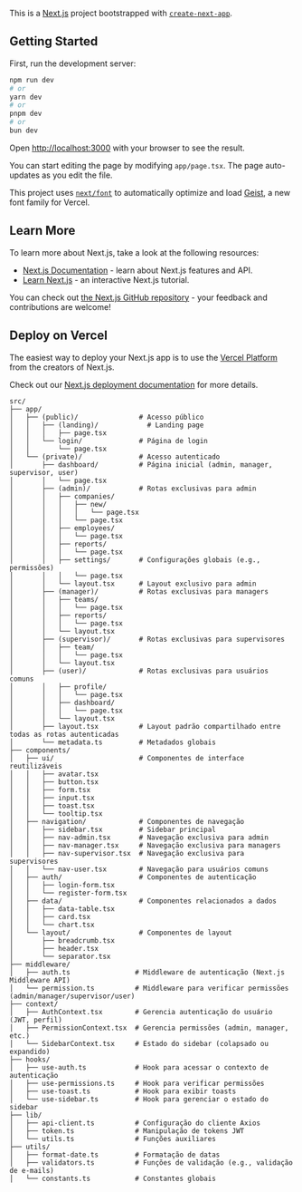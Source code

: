 This is a [Next.js](https://nextjs.org) project bootstrapped with [`create-next-app`](https://nextjs.org/docs/app/api-reference/cli/create-next-app).

## Getting Started

First, run the development server:

```bash
npm run dev
# or
yarn dev
# or
pnpm dev
# or
bun dev
```

Open [http://localhost:3000](http://localhost:3000) with your browser to see the result.

You can start editing the page by modifying `app/page.tsx`. The page auto-updates as you edit the file.

This project uses [`next/font`](https://nextjs.org/docs/app/building-your-application/optimizing/fonts) to automatically optimize and load [Geist](https://vercel.com/font), a new font family for Vercel.

## Learn More

To learn more about Next.js, take a look at the following resources:

- [Next.js Documentation](https://nextjs.org/docs) - learn about Next.js features and API.
- [Learn Next.js](https://nextjs.org/learn) - an interactive Next.js tutorial.

You can check out [the Next.js GitHub repository](https://github.com/vercel/next.js) - your feedback and contributions are welcome!

## Deploy on Vercel

The easiest way to deploy your Next.js app is to use the [Vercel Platform](https://vercel.com/new?utm_medium=default-template&filter=next.js&utm_source=create-next-app&utm_campaign=create-next-app-readme) from the creators of Next.js.

Check out our [Next.js deployment documentation](https://nextjs.org/docs/app/building-your-application/deploying) for more details.
```
src/
├── app/
│   ├── (public)/               # Acesso público
│   │   ├── (landing)/            # Landing page
│   │   │   ├── page.tsx
│   │   └── login/              # Página de login
│   │       └── page.tsx
│   └── (private)/              # Acesso autenticado
│       ├── dashboard/          # Página inicial (admin, manager, supervisor, user)
│       │   └── page.tsx
│       ├── (admin)/            # Rotas exclusivas para admin
│       │   ├── companies/
│       │   │   ├── new/
│       │   │   │   └── page.tsx
│       │   │   └── page.tsx
│       │   ├── employees/
│       │   │   └── page.tsx
│       │   ├── reports/
│       │   │   └── page.tsx
│       │   ├── settings/       # Configurações globais (e.g., permissões)
│       │   │   └── page.tsx
│       │   └── layout.tsx      # Layout exclusivo para admin
│       ├── (manager)/          # Rotas exclusivas para managers
│       │   ├── teams/
│       │   │   └── page.tsx
│       │   ├── reports/
│       │   │   └── page.tsx
│       │   └── layout.tsx
│       ├── (supervisor)/       # Rotas exclusivas para supervisores
│       │   ├── team/
│       │   │   └── page.tsx
│       │   └── layout.tsx
│       ├── (user)/             # Rotas exclusivas para usuários comuns
│       │   ├── profile/
│       │   │   └── page.tsx
│       │   ├── dashboard/
│       │   │   └── page.tsx
│       │   └── layout.tsx
│       ├── layout.tsx          # Layout padrão compartilhado entre todas as rotas autenticadas
│       └── metadata.ts         # Metadados globais
├── components/
│   ├── ui/                     # Componentes de interface reutilizáveis
│   │   ├── avatar.tsx
│   │   ├── button.tsx
│   │   ├── form.tsx
│   │   ├── input.tsx
│   │   ├── toast.tsx
│   │   └── tooltip.tsx
│   ├── navigation/             # Componentes de navegação
│   │   ├── sidebar.tsx         # Sidebar principal
│   │   ├── nav-admin.tsx       # Navegação exclusiva para admin
│   │   ├── nav-manager.tsx     # Navegação exclusiva para managers
│   │   ├── nav-supervisor.tsx  # Navegação exclusiva para supervisores
│   │   └── nav-user.tsx        # Navegação para usuários comuns
│   ├── auth/                   # Componentes de autenticação
│   │   ├── login-form.tsx
│   │   └── register-form.tsx
│   ├── data/                   # Componentes relacionados a dados
│   │   ├── data-table.tsx
│   │   ├── card.tsx
│   │   └── chart.tsx
│   └── layout/                 # Componentes de layout
│       ├── breadcrumb.tsx
│       ├── header.tsx
│       └── separator.tsx
├── middleware/
│   ├── auth.ts                # Middleware de autenticação (Next.js Middleware API)
│   └── permission.ts          # Middleware para verificar permissões (admin/manager/supervisor/user)
├── context/
│   ├── AuthContext.tsx        # Gerencia autenticação do usuário (JWT, perfil)
│   ├── PermissionContext.tsx  # Gerencia permissões (admin, manager, etc.)
│   └── SidebarContext.tsx     # Estado do sidebar (colapsado ou expandido)
├── hooks/
│   ├── use-auth.ts            # Hook para acessar o contexto de autenticação
│   ├── use-permissions.ts     # Hook para verificar permissões
│   ├── use-toast.ts           # Hook para exibir toasts
│   └── use-sidebar.ts         # Hook para gerenciar o estado do sidebar
├── lib/
│   ├── api-client.ts          # Configuração do cliente Axios
│   ├── token.ts               # Manipulação de tokens JWT
│   └── utils.ts               # Funções auxiliares
├── utils/
│   ├── format-date.ts         # Formatação de datas
│   ├── validators.ts          # Funções de validação (e.g., validação de e-mails)
│   └── constants.ts           # Constantes globais
```

